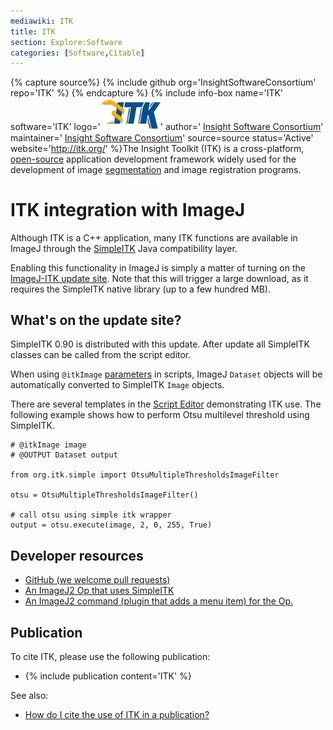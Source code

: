 ```yaml
---
mediawiki: ITK
title: ITK
section: Explore:Software
categories: [Software,Citable]
---
```



{% capture source%}
{% include github org='InsightSoftwareConsortium' repo='ITK' %}
{% endcapture %}
{% include info-box name='ITK' software='ITK' logo='<img src="/media/logos/itk.png" width="96"/>' author=' [Insight Software Consortium](http://itk.org/)' maintainer=' [Insight Software Consortium](http://itk.org/)' source=source status='Active' website='http://itk.org/' %}The Insight Toolkit (ITK) is a cross-platform, [open-source](/licensing/open-source) application development framework widely used for the development of image [segmentation](/imaging/segmentation) and image registration programs.

# ITK integration with ImageJ

Although ITK is a C++ application, many ITK functions are available in ImageJ through the [SimpleITK](http://www.simpleitk.org/) Java compatibility layer.

Enabling this functionality in ImageJ is simply a matter of turning on the [ImageJ-ITK update site](/list-of-update-sites). Note that this will trigger a large download, as it requires the SimpleITK native library (up to a few hundred MB).

## What's on the update site?

SimpleITK 0.90 is distributed with this update. After update all SimpleITK classes can be called from the script editor.

When using `@itkImage` [parameters](/scripting/parameters) in scripts, ImageJ `Dataset` objects will be automatically converted to SimpleITK `Image` objects.

There are several templates in the [Script Editor](/scripting/script-editor) demonstrating ITK use. The following example shows how to perform Otsu multilevel threshold using SimpleITK.

    # @itkImage image
    # @OUTPUT Dataset output

    from org.itk.simple import OtsuMultipleThresholdsImageFilter

    otsu = OtsuMultipleThresholdsImageFilter()

    # call otsu using simple itk wrapper
    output = otsu.execute(image, 2, 0, 255, True)

## Developer resources

-   [GitHub (we welcome pull requests)](https://github.com/imagej/imagej-itk/)
-   [An ImageJ2 Op that uses SimpleITK](https://github.com/imagej/imagej-itk/tree/master/src/main/java/net/imagej/itk/ops)
-   [An ImageJ2 command (plugin that adds a menu item) for the Op.](https://github.com/imagej/imagej-itk/tree/master/src/main/java/net/imagej/itk/commands)

## Publication

To cite ITK, please use the following publication:

-   {% include publication content='ITK' %}

See also:

-   [How do I cite the use of ITK in a publication?](https://itk.org/Wiki/ITK/FAQ#how-do-i-cite-the-use-of-itk-in-a-publication)

 
